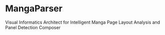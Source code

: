 # MangaParser
Visual Informatics Architect for Intelligent Manga Page Layout Analysis and Panel Detection Composer
